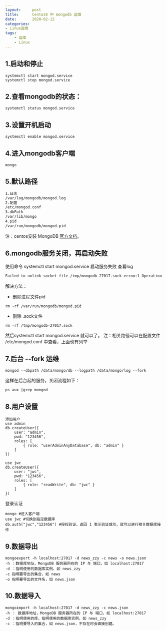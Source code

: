 ```yaml
---
layout:     post
title:      Centos8 中 mongodb 运维
date:       2020-02-12
categories:	
- Linux运维
tags:
    - 运维
    - Linux
---
```


## 1.启动和停止
```shell
systemctl start mongod.service
systemctl stop mongod.service
```

<!--more-->

## 2.查看mongodb的状态：
```shell
systemctl status mongod.service
```
## 3.设置开机启动
```shell
systemctl enable mongod.service
```
## 4.进入mongodb客户端
```shell
mongo
```
## 5.默认路径

```txt
1.日志
/var/log/mongodb/mongod.log
2.配置
/etc/mongod.conf
3.dbPath
/var/lib/mongo
4.pid
/var/run/mongodb/mongod.pid
```

注：centos安装 MongoDB [官方文档](https://docs.mongodb.com/manual/tutorial/install-mongodb-on-red-hat/)。

## 6.mongodb服务关闭，再启动失败
使用命令 systemctl start mongod.service 启动服务失败
查看log

```txt
Failed to unlink socket file /tmp/mongodb-27017.sock errno:1 Operation not permitted
```
解决方法：
- 删除进程文件pid
```shell
rm -rf /var/run/mongodb/mongod.pid
```
- 删除 .sock文件
```shell
rm -rf /tmp/mongodb-27017.sock
```
然后systemctl start mongod.service 就可以了。
注：相关路径可以在配置文件 /etc/mongod.conf 中查看，上面也有列举

## 7.后台 --fork 运维

```shell
mongod --dbpath /data/mongo/db --logpath /data/mongo/log --fork
```
这样在后台起的服务，关闭流程如下：
```shell
ps aux |grep mongod
```
## 8.用户设置
```shell
添加用户
use admin
db.createUser({
	user: "admin",
	pwd: "123456",
	roles: [ 
		{ role: "userAdminAnyDatabase", db: "admin" } 
	]
})

use jwc 
db.createUser({
	user: "jwc",
	pwd: "123456",
	roles: [
		{ role: "readWrite", db: "jwc" } 
	]
})
```
登录认证
```shell
mongo #进入客户端
use jwc #切换到指定数据库
db.auth("jwc","123456") #授权验证，返回 1 表示验证成功，就可以进行相关数据库操作
```
## 9.数据导出
```shell
mongoexport -h localhost:27017 -d news_zzy -c news -o news.json
-h ：数据库地址，MongoDB 服务器所在的 IP 与 端口，如 localhost:27017
-d ：指明使用的数据库实例，如 news_zzy
-c 指明要导出的集合，如 news
-o 指明要导出的文件名，如 news.json
```
## 10.数据导入
```shell
mongoimport -h localhost:27017 -d news_zzy -c news.json
-h ： 数据库地址，MongoDB 服务器所在的 IP 与 端口，如 localhost:27017
-d ：指明使用的库，指明使用的数据库实例，如 news_zzy
-c ：指明要导入的集合，如 news.json，不存在时会直接创建。
```

